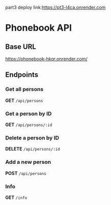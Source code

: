 part3 deploy link:https://pt3-l4ca.onrender.com
 # Phonebook API

## Base URL

https://phonebook-hkqr.onrender.com/

## Endpoints

### Get all persons

**GET** `/api/persons`

### Get a person by ID

**GET** `/api/persons/:id`

### Delete a person by ID

**DELETE** `/api/persons/:id`

### Add a new person

**POST** `/api/persons`

### Info

**GET** `/info`
